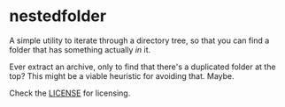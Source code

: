 # nestedfolder

A simple utility to iterate through a directory tree, so that you can find a folder that has something actually *in* it.

Ever extract an archive, only to find that there's a duplicated folder at the top? This might be a viable heuristic for avoiding that. Maybe.

Check the [LICENSE](LICENSE.txt) for licensing.
